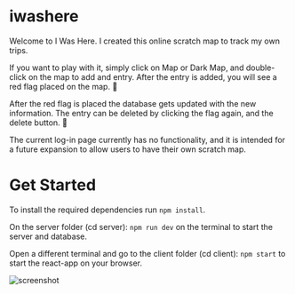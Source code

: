 # iwashere

Welcome to I Was Here. I created this online scratch map to track my own trips. 

If you want to play with it, simply click on Map or Dark Map, and double-click on the map to add and entry.
After the entry is added, you will see a red flag placed on the map. 🚩

After the red flag is placed the database gets updated with the new information. The entry can be deleted by clicking the flag again, and the delete button. 🚩

The current log-in page currently has no functionality, and it is intended for a future expansion to allow users to have their own scratch map.

# Get Started

To install the required dependencies run `npm install`.

On the server folder (cd server): `npm run dev` on the terminal to start the server and database.

Open a different terminal and go to the client folder (cd client): `npm start` to start the react-app on your browser.

![screenshot](https://ibb.co/hdPp1WW)
